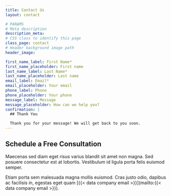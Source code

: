 ```yaml
---
title: Contact Us
layout: contact

# PARAMS
# Meta description
description_meta: 
# CSS class to identify this page
class_page: contact
# Header background image path
header_image: 

first_name_label: First Name*
first_name_placeholder: First name
last_name_label: Last Name*
last_name_placeholder: Last name
email_label: Email*
email_placeholder: Your email
phone_label: Phone
phone_placeholder: Your phone
message_label: Message
message_placeholder: How can we help you?
confirmation: |
  ## Thank You

  Thank you for your message! We will get back to you soon.
---
```


## Schedule a Free Consultation

Maecenas sed diam eget risus varius blandit sit amet non magna. Sed posuere consectetur est at lobortis. Vestibulum id ligula porta felis euismod semper.

Etiam porta sem malesuada magna mollis euismod. Cras justo odio, dapibus ac facilisis in, egestas eget quam [{{< data company email >}}](mailto:{{< data company email >}}).
